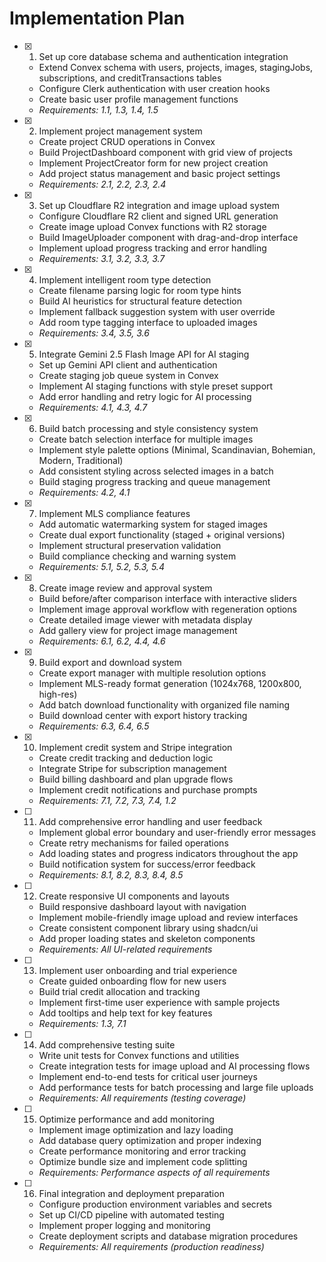 # Implementation Plan

- [x] 1. Set up core database schema and authentication integration
  - Extend Convex schema with users, projects, images, stagingJobs, subscriptions, and creditTransactions tables
  - Configure Clerk authentication with user creation hooks
  - Create basic user profile management functions
  - _Requirements: 1.1, 1.3, 1.4, 1.5_

- [x] 2. Implement project management system
  - Create project CRUD operations in Convex
  - Build ProjectDashboard component with grid view of projects
  - Implement ProjectCreator form for new project creation
  - Add project status management and basic project settings
  - _Requirements: 2.1, 2.2, 2.3, 2.4_

- [x] 3. Set up Cloudflare R2 integration and image upload system
  - Configure Cloudflare R2 client and signed URL generation
  - Create image upload Convex functions with R2 storage
  - Build ImageUploader component with drag-and-drop interface
  - Implement upload progress tracking and error handling
  - _Requirements: 3.1, 3.2, 3.3, 3.7_

- [x] 4. Implement intelligent room type detection
  - Create filename parsing logic for room type hints
  - Build AI heuristics for structural feature detection
  - Implement fallback suggestion system with user override
  - Add room type tagging interface to uploaded images
  - _Requirements: 3.4, 3.5, 3.6_

- [x] 5. Integrate Gemini 2.5 Flash Image API for AI staging
  - Set up Gemini API client and authentication
  - Create staging job queue system in Convex
  - Implement AI staging functions with style preset support
  - Add error handling and retry logic for AI processing
  - _Requirements: 4.1, 4.3, 4.7_

- [x] 6. Build batch processing and style consistency system
  - Create batch selection interface for multiple images
  - Implement style palette options (Minimal, Scandinavian, Bohemian, Modern, Traditional)
  - Add consistent styling across selected images in a batch
  - Build staging progress tracking and queue management
  - _Requirements: 4.2, 4.1_

- [x] 7. Implement MLS compliance features
  - Add automatic watermarking system for staged images
  - Create dual export functionality (staged + original versions)
  - Implement structural preservation validation
  - Build compliance checking and warning system
  - _Requirements: 5.1, 5.2, 5.3, 5.4_

- [x] 8. Create image review and approval system
  - Build before/after comparison interface with interactive sliders
  - Implement image approval workflow with regeneration options
  - Create detailed image viewer with metadata display
  - Add gallery view for project image management
  - _Requirements: 6.1, 6.2, 4.4, 4.6_

- [x] 9. Build export and download system
  - Create export manager with multiple resolution options
  - Implement MLS-ready format generation (1024x768, 1200x800, high-res)
  - Add batch download functionality with organized file naming
  - Build download center with export history tracking
  - _Requirements: 6.3, 6.4, 6.5_

- [x] 10. Implement credit system and Stripe integration
  - Create credit tracking and deduction logic
  - Integrate Stripe for subscription management
  - Build billing dashboard and plan upgrade flows
  - Implement credit notifications and purchase prompts
  - _Requirements: 7.1, 7.2, 7.3, 7.4, 1.2_

- [ ] 11. Add comprehensive error handling and user feedback
  - Implement global error boundary and user-friendly error messages
  - Create retry mechanisms for failed operations
  - Add loading states and progress indicators throughout the app
  - Build notification system for success/error feedback
  - _Requirements: 8.1, 8.2, 8.3, 8.4, 8.5_

- [ ] 12. Create responsive UI components and layouts
  - Build responsive dashboard layout with navigation
  - Implement mobile-friendly image upload and review interfaces
  - Create consistent component library using shadcn/ui
  - Add proper loading states and skeleton components
  - _Requirements: All UI-related requirements_

- [ ] 13. Implement user onboarding and trial experience
  - Create guided onboarding flow for new users
  - Build trial credit allocation and tracking
  - Implement first-time user experience with sample projects
  - Add tooltips and help text for key features
  - _Requirements: 1.3, 7.1_

- [ ] 14. Add comprehensive testing suite
  - Write unit tests for Convex functions and utilities
  - Create integration tests for image upload and AI processing flows
  - Implement end-to-end tests for critical user journeys
  - Add performance tests for batch processing and large file uploads
  - _Requirements: All requirements (testing coverage)_

- [ ] 15. Optimize performance and add monitoring
  - Implement image optimization and lazy loading
  - Add database query optimization and proper indexing
  - Create performance monitoring and error tracking
  - Optimize bundle size and implement code splitting
  - _Requirements: Performance aspects of all requirements_

- [ ] 16. Final integration and deployment preparation
  - Configure production environment variables and secrets
  - Set up CI/CD pipeline with automated testing
  - Implement proper logging and monitoring
  - Create deployment scripts and database migration procedures
  - _Requirements: All requirements (production readiness)_
